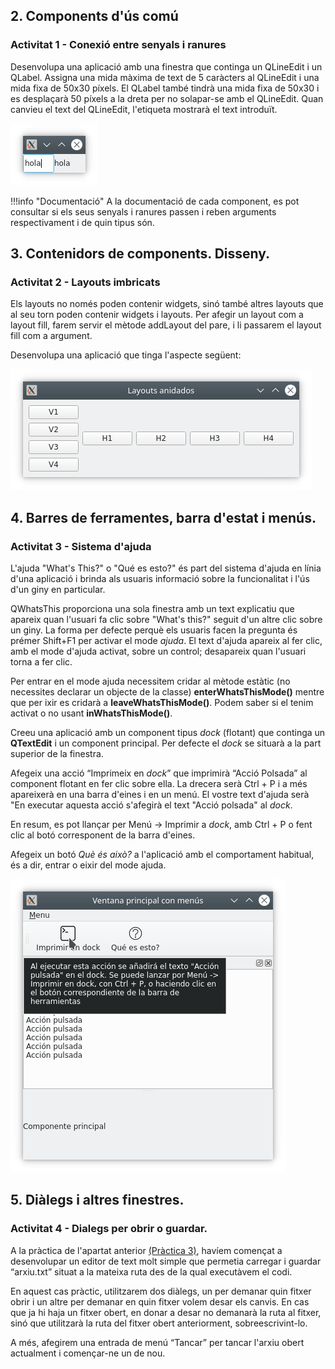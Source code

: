 ## 2. Components d'ús comú

### **Activitat 1** - Conexió entre senyals i ranures

Desenvolupa una aplicació amb una finestra que continga un QLineEdit i un QLabel. Assigna una mida màxima de text de 5 caràcters al QLineEdit i una mida fixa de 50x30 píxels. El QLabel també tindrà una mida fixa de 50x30 i es desplaçarà 50 píxels a la dreta per no solapar-se amb el QLineEdit. Quan canvieu el text del QLineEdit, l'etiqueta mostrarà el text introduït.

![Aplicació](images/eco.png)

!!!info "Documentació"
    A la documentació de cada component, es pot consultar si els seus senyals i ranures passen i reben arguments respectivament i de quin tipus són.

## 3. Contenidors de components. Disseny.

### **Activitat 2** - Layouts imbricats

Els layouts no només poden contenir widgets, sinó també altres layouts que al seu torn poden contenir widgets i layouts. Per afegir un layout com a layout fill, farem servir el mètode addLayout del pare, i li passarem el layout fill com a argument.

Desenvolupa una aplicació que tinga l'aspecte següent:

![](images/anidat.png)

## 4. Barres de ferramentes, barra d'estat i menús.

### **Activitat 3** - Sistema d'ajuda

L'ajuda "What's This?" o "Qué es esto?" és part del sistema d'ajuda en línia d'una aplicació i brinda als usuaris informació sobre la funcionalitat i l'ús d'un giny en particular. 

QWhatsThis proporciona una sola finestra amb un text explicatiu que apareix quan l'usuari fa clic sobre "What's this?" seguit d'un altre clic sobre un giny. La forma per defecte perquè els usuaris facen la pregunta és prémer Shift+F1 per activar el mode *ajuda*. El text d'ajuda apareix al fer clic, amb el mode d'ajuda activat, sobre un control; desapareix quan l'usuari torna a fer clic. 

Per entrar en el mode ajuda necessitem cridar al mètode estàtic (no necessites declarar un objecte de la classe) **enterWhatsThisMode()** mentre que per ixir es cridarà a **leaveWhatsThisMode()**. Podem saber si el tenim activat o no usant **inWhatsThisMode()**.

Creeu una aplicació amb un component tipus *dock* (flotant) que continga un **QTextEdit** i un component principal. Per defecte el *dock* se situarà a la part superior de la finestra.

Afegeix una acció “Imprimeix en *dock*” que imprimirà “Acció Polsada” al component flotant en fer clic sobre ella. La drecera serà Ctrl + P i a més apareixerà en una barra d'eines i en un menú. El vostre text d'ajuda serà "En executar aquesta acció s'afegirà el text "Acció polsada" al *dock*. 

En resum, es pot llançar per Menú -> Imprimir a *dock*, amb Ctrl + P o fent clic al botó corresponent de la barra d'eines.

Afegeix un botó *Què és això?* a l'aplicació amb el comportament habitual, és a dir, entrar o eixir del mode ajuda.

![Whats this](images/imprimir_dock.png)

## 5. Diàlegs i altres finestres.

### **Activitat 4** - Dialegs per obrir o guardar.

A la pràctica de l'apartat anterior [(Pràctica 3)](../tasques/2%20-%20Pràctiques.md#practica-3-editor-de-text), havíem començat a desenvolupar un editor de text molt simple que permetia carregar i guardar “arxiu.txt” situat a la mateixa ruta des de la qual executàvem el codi.

En aquest cas pràctic, utilitzarem dos diàlegs, un per demanar quin fitxer obrir i un altre per demanar en quin fitxer volem desar els canvis. En cas que ja hi haja un fitxer obert, en donar a desar no demanarà la ruta al fitxer, sinó que utilitzarà la ruta del fitxer obert anteriorment, sobreescrivint-lo.

A més, afegirem una entrada de menú “Tancar” per tancar l'arxiu obert actualment i començar-ne un de nou.
